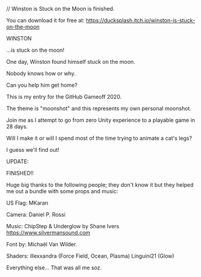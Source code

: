 // Winston is Stuck on the Moon is finished.

You can download it for free at:
https://ducksplash.itch.io/winston-is-stuck-on-the-moon






WINSTON

...is stuck on the moon!

One day, Winston found himself stuck on the moon.

Nobody knows how or why.

Can you help him get home?




This is my entry for the GitHub Gameoff 2020.

The theme is "moonshot" and this represents my own personal moonshot.

Join me as I attempt to go from zero Unity experience to a playable game in 28 days.

Will I make it or will I spend most of the time trying to animate a cat's legs?

I guess we'll find out!

UPDATE:

FINISHED!!

Huge big thanks to the following people; they don't know it but they helped me out a bundle with some props and music:

US Flag: MKaran

Camera: Daniel P. Rossi

Music: ChipStep & Underglow
by Shane Ivers
https://www.silvermansound.com

Font by: Michaël Van Wilder.

Shaders: illexxandra (Force Field, Ocean, Plasma)
Linguini21 (Glow)

Everything else... That was all me soz.
